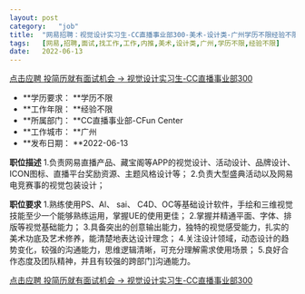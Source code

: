 ```yaml
---
layout:	post
category:	"job"
title:	"网易招聘：视觉设计实习生-CC直播事业部300-美术-设计类-广州学历不限经验不限"
tags:	[网易,招聘,面试,找工作,工作,内推,美术,设计类,广州,学历不限,经验不限]
date:	2022-06-13
---
```


[点击应聘 投简历就有面试机会 -> 视觉设计实习生-CC直播事业部300](http://mobile.bole.netease.com/bole/boleDetail?id=40833&employeeId=346f03c3cda5f04c&key=all)



- **学历要求： **学历不限
- **工作年限： **经验不限
- **所属部门： **CC直播事业部-CFun Center
- **工作城市： **广州
- **发布日期： **2022-06-13



**职位描述**
1.负责网易直播产品、藏宝阁等APP的视觉设计、活动设计、品牌设计、ICON图标、直播平台奖励资源、主题风格设计等；
2.负责大型盛典活动以及网易电竞赛事的视觉包装设计；




**职位要求**
1.熟练使用PS、Al、 sai、 C4D、OC等基础设计软件，手绘和三维视觉技能至少一个能够熟练运用，掌握UE的使用更佳；
2.掌握并精通平面、字体、排版等视觉基础能力；
3.具备突出的创意输出能力，独特的视觉感受能力，扎实的美术功底及艺术修养，能清楚地表达设计理念；
4.关注设计领域，动态设计的趋势变化，较强的沟通能力，思维逻辑清晰，可充分理解需求使用场景；
5.良好合作态度及团队精神，并且有较强的跨部门]沟通能力。




[点击应聘 投简历就有面试机会 -> 视觉设计实习生-CC直播事业部300](http://mobile.bole.netease.com/bole/boleDetail?id=40833&employeeId=346f03c3cda5f04c&key=all)